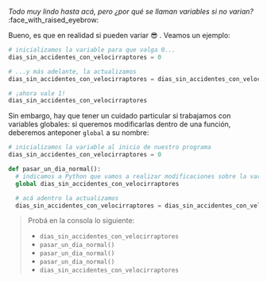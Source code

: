 _Todo muy lindo hasta acá, pero ¿por qué se llaman variables si no varian?_ :face_with_raised_eyebrow:

Bueno, es que en realidad si pueden variar :sunglasses: . Veamos un ejemplo:

```python
# inicializamos la variable para que valga 0...
dias_sin_accidentes_con_velocirraptores = 0

# ...y más adelante, la actualizamos
dias_sin_accidentes_con_velocirraptores = dias_sin_accidentes_con_velocirraptores + 1

# ¡ahora vale 1!
dias_sin_accidentes_con_velocirraptores
```

Sin embargo, hay que tener un cuidado particular si trabajamos con variables globales: si queremos modificarlas dentro de una función, deberemos anteponer `global` a su nombre:

```python
# inicializamos la variable al inicio de nuestro programa
dias_sin_accidentes_con_velocirraptores = 0

def pasar_un_dia_normal():
  # indicamos a Python que vamos a realizar modificaciones sobre la variable global
  global dias_sin_accidentes_con_velocirraptores

  # acá adentro la actualizamos
  dias_sin_accidentes_con_velocirraptores = dias_sin_accidentes_con_velocirraptores + 1
```

> Probá en la consola lo siguiente:
>
> * `dias_sin_accidentes_con_velocirraptores`
> * `pasar_un_dia_normal()`
> * `pasar_un_dia_normal()`
> * `pasar_un_dia_normal()`
> * `dias_sin_accidentes_con_velocirraptores`